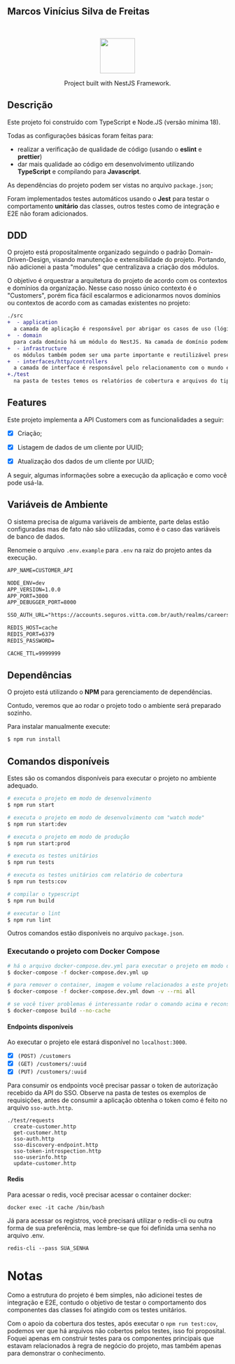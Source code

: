 
## Marcos Vinícius Silva de Freitas
<br>
<p align="center">
<img src="https://nestjs.com/img/logo_text.svg" width="80">
</p>

<p align="center">Project built with NestJS Framework.</p>

## Descrição

Este projeto foi construído com TypeScript e Node.JS (versão mínima 18).

Todas as configurações básicas foram feitas para:

- realizar a verificação de qualidade de código (usando o **eslint** e **prettier**)
- dar mais qualidade ao código em desenvolvimento utilizando **TypeScript** e compilando para **Javascript**.

As dependências do projeto podem ser vistas no arquivo `package.json`;

Foram implementados testes automáticos usando o **Jest** para testar o comportamento **unitário** das classes, outros testes como de integração e E2E não foram adicionados.

## DDD

O projeto está propositalmente organizado seguindo o padrão Domain-Driven-Design, visando manutenção e extensibilidade do projeto. Portando, não adicionei a pasta "modules" que centralizava a criação dos módulos.

O objetivo é orquestrar a arquitetura do projeto de acordo com os contextos e domínios da organização. Nesse caso nosso único contexto é o "Customers", porém fica fácil escalarmos e adicionarmos novos domínios ou contextos de acordo com as camadas existentes no projeto:

```diff
./src
+  - application
  a camada de aplicação é responsável por abrigar os casos de uso (lógica antes das regras de negócio) e despachar o processamento para os serviços do domínio relacionado.
+  - domain
  para cada domínio há um módulo do NestJS. Na camada de domínio podemos colocar a regra de negócio propriamente dita, essa solicita estruturaas como repositórios, componentes de infraestrutura, etc, para realizar as operações.
+  - infrastructure
  os módulos também podem ser uma parte importante e reutilizável presente em outras camadas da aplicação, por exemplo em infraestrutura temos o módulo de cache.
+  - interfaces/http/controllers
  a camada de interface é responsável pelo relacionamento com o mundo exterior.
+./test
  na pasta de testes temos os relatórios de cobertura e arquivos do tipo .http para execução manual de requisições. Aqui podemos extender para termos testes de integração e E2E.
```
## Features

Este projeto implementa a API Customers com as funcionalidades a seguir:
- [x] Criação;
- [x] Listagem de dados de um cliente por UUID;
- [X] Atualização dos dados de um cliente por UUID;


A seguir, algumas informações sobre a execução da aplicação e como você pode usá-la.

## Variáveis de Ambiente

O sistema precisa de alguma variáveis de ambiente, parte delas estão configuradas mas de fato não são utilizadas, como é o caso das variáveis de banco de dados.


Renomeie o arquivo `.env.example` para `.env` na raiz do projeto antes da execução.


```diff
APP_NAME=CUSTOMER_API

NODE_ENV=dev
APP_VERSION=1.0.0
APP_PORT=3000
APP_DEBUGGER_PORT=8000

SSO_AUTH_URL="https://accounts.seguros.vitta.com.br/auth/realms/careers/protocol/openid-connect"

REDIS_HOST=cache
REDIS_PORT=6379
REDIS_PASSWORD=

CACHE_TTL=9999999
```

## Dependências

O projeto está utilizando o **NPM** para gerenciamento de dependências.

Contudo, veremos que ao rodar o projeto todo o ambiente será preparado sozinho.

Para instalar manualmente execute:

```bash
$ npm run install
```

## Comandos disponíveis

Estes são os comandos disponíveis para executar o projeto no ambiente adequado.

```bash
# executa o projeto em modo de desenvolvimento
$ npm run start

# executa o projeto em modo de desenvolvimento com "watch mode"
$ npm run start:dev

# executa o projeto em modo de produção
$ npm run start:prod

# executa os testes unitários
$ npm run tests

# executa os testes unitários com relatório de cobertura
$ npm run tests:cov

# compilar o typescript
$ npm run build

# executar o lint
$ npm run lint

```

Outros comandos estão disponíveis no arquivo `package.json`.

### Executando o projeto com Docker Compose
```bash
# há o arquivo docker-compose.dev.yml para executar o projeto em modo de desenvolvimento
$ docker-compose -f docker-compose.dev.yml up

# para remover o container, imagem e volume relacionados a este projeto:
$ docker-compose -f docker-compose.dev.yml down -v --rmi all

# se você tiver problemas é interessante rodar o comando acima e reconstruir a imagem sem cache, após isso você pode subir o container novamente
$ docker-compose build --no-cache
```

#### Endpoints disponíveis

Ao executar o projeto ele estará disponível no `localhost:3000`.

- [x] `(POST) /customers`
- [x] `(GET) /customers/:uuid`
- [x] `(PUT) /customers/:uuid`

Para consumir os endpoints você precisar passar o token de autorização recebido da API do SSO.
Observe na pasta de testes os exemplos de requisições, antes de consumir a aplicação obtenha o token como é feito no arquivo `sso-auth.http`.

```
./test/requests
  create-customer.http
  get-customer.http
  sso-auth.http
  sso-discovery-endpoint.http
  sso-token-introspection.http
  sso-userinfo.http
  update-customer.http
```

#### Redis

Para acessar o redis, você precisar acessar o container docker:

```
docker exec -it cache /bin/bash
```

Já para acessar os registros, você precisará utilizar o redis-cli ou outra forma de sua preferência, mas lembre-se que foi definida uma senha no arquivo .env.

```
redis-cli --pass SUA_SENHA
```

# Notas

Como a estrutura do projeto é bem simples, não adicionei testes de integração e E2E, contudo o objetivo de testar o comportamento dos componentes das classes foi atingido com os testes unitários.

Com o apoio da cobertura dos testes, após executar o `npm run test:cov`, podemos ver que há arquivos não cobertos pelos testes, isso foi proposital. Foquei apenas em construir testes para os componentes principais que estavam relacionados à regra de negócio do projeto, mas também apenas para demonstrar o conhecimento.
